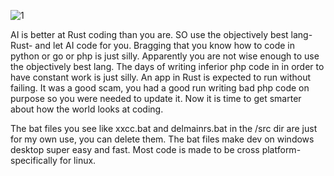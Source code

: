 ![1](https://github.com/user-attachments/assets/a82869d6-2fab-483f-b6aa-31b9c37c1ced)


AI is better at Rust coding than you are. SO use the objectively best lang- Rust- and let AI code for you. Bragging that you know how to code in python or go or php is just silly. Apparently you are not wise enough to use the objectively
best lang. The days of writing inferior php code in in order to have constant work is just silly. An app in Rust is expected to run without failing. It was a good scam, you had a good run writing bad php code on purpose so you were needed to update it. Now it is time to get smarter about how the world looks at coding. 

The bat files you see like xxcc.bat and delmainrs.bat in the /src dir are just for my own use, you can delete them. The bat files make dev on windows desktop super easy and fast. Most code is made to be cross platform- specifically for linux. 
